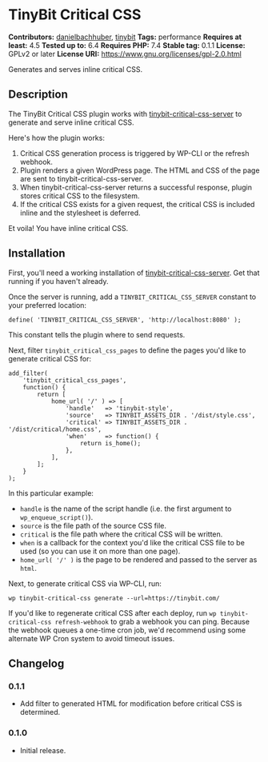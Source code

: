 # TinyBit Critical CSS #
**Contributors:** [danielbachhuber](https://profiles.wordpress.org/danielbachhuber/), [tinybit](https://profiles.wordpress.org/tinybit/)
**Tags:** performance
**Requires at least:** 4.5
**Tested up to:** 6.4
**Requires PHP:** 7.4
**Stable tag:** 0.1.1
**License:** GPLv2 or later
**License URI:** https://www.gnu.org/licenses/gpl-2.0.html

Generates and serves inline critical CSS.

## Description ##

The TinyBit Critical CSS plugin works with [tinybit-critical-css-server](https://github.com/pinchofyum/tinybit-critical-css-server) to generate and serve inline critical CSS.

Here's how the plugin works:

1. Critical CSS generation process is triggered by WP-CLI or the refresh webhook.
2. Plugin renders a given WordPress page. The HTML and CSS of the page are sent to tinybit-critical-css-server.
3. When tinybit-critical-css-server returns a successful response, plugin stores critical CSS to the filesystem.
4. If the critical CSS exists for a given request, the critical CSS is included inline and the stylesheet is deferred.

Et voila! You have inline critical CSS.

## Installation ##

First, you'll need a working installation of [tinybit-critical-css-server](https://github.com/pinchofyum/tinybit-critical-css-server). Get that running if you haven't already.

Once the server is running, add a `TINYBIT_CRITICAL_CSS_SERVER` constant to your preferred location:

```
define( 'TINYBIT_CRITICAL_CSS_SERVER', 'http://localhost:8080' );
```

This constant tells the plugin where to send requests.

Next, filter `tinybit_critical_css_pages` to define the pages you'd like to generate critical CSS for:

```
add_filter(
    'tinybit_critical_css_pages',
    function() {
        return [
            home_url( '/' ) => [
                'handle'   => 'tinybit-style',
                'source'   => TINYBIT_ASSETS_DIR . '/dist/style.css',
                'critical' => TINYBIT_ASSETS_DIR . '/dist/critical/home.css',
                'when'     => function() {
                    return is_home();
                },
            ],
        ];
    }
);
```

In this particular example:

* `handle` is the name of the script handle (i.e. the first argument to `wp_enqueue_script()`).
* `source` is the file path of the source CSS file.
* `critical` is the file path where the critical CSS will be written.
* `when` is a callback for the context you'd like the critical CSS file to be used (so you can use it on more than one page).
* `home_url( '/' )` is the page to be rendered and passed to the server as `html`.

Next, to generate critical CSS via WP-CLI, run:

```
wp tinybit-critical-css generate --url=https://tinybit.com/
```

If you'd like to regenerate critical CSS after each deploy, run `wp tinybit-critical-css refresh-webhook` to grab a webhook you can ping. Because the webhook queues a one-time cron job, we'd recommend using some alternate WP Cron system to avoid timeout issues.


## Changelog ##

### 0.1.1 ###

* Add filter to generated HTML for modification before critical CSS is determined.

### 0.1.0 ###
* Initial release.
